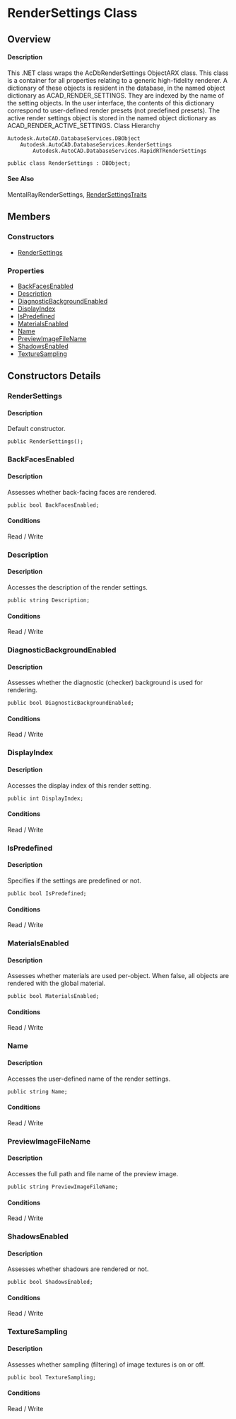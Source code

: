 # RenderSettings Class

## Overview

#### Description
This .NET class wraps the AcDbRenderSettings ObjectARX class. 
This class is a container for all properties relating to a generic high-fidelity renderer. A dictionary of these objects is resident in the database, in the named object dictionary as ACAD_RENDER_SETTINGS. They are indexed by the name of the setting objects. In the user interface, the contents of this dictionary correspond to user-defined render presets (not predefined presets). 
The active render settings object is stored in the named object dictionary as ACAD_RENDER_ACTIVE_SETTINGS.
Class Hierarchy
```text
Autodesk.AutoCAD.DatabaseServices.DBObject
    Autodesk.AutoCAD.DatabaseServices.RenderSettings
        Autodesk.AutoCAD.DatabaseServices.RapidRTRenderSettings
```

```text
public class RenderSettings : DBObject;
```

#### See Also
MentalRayRenderSettings, [RenderSettingsTraits](Autodesk_AutoCAD_GraphicsInterface_RenderSettingsTraits.md)

## Members

### Constructors

- [RenderSettings](#rendersettings)

### Properties

- [BackFacesEnabled](#backfacesenabled)
- [Description](#description)
- [DiagnosticBackgroundEnabled](#diagnosticbackgroundenabled)
- [DisplayIndex](#displayindex)
- [IsPredefined](#ispredefined)
- [MaterialsEnabled](#materialsenabled)
- [Name](#name)
- [PreviewImageFileName](#previewimagefilename)
- [ShadowsEnabled](#shadowsenabled)
- [TextureSampling](#texturesampling)


## Constructors Details

### RenderSettings

#### Description
Default constructor.
```text
public RenderSettings();
```

### BackFacesEnabled

#### Description
Assesses whether back-facing faces are rendered.
```text
public bool BackFacesEnabled;
```

#### Conditions
Read / Write
### Description

#### Description
Accesses the description of the render settings.
```text
public string Description;
```

#### Conditions
Read / Write
### DiagnosticBackgroundEnabled

#### Description
Assesses whether the diagnostic (checker) background is used for rendering.
```text
public bool DiagnosticBackgroundEnabled;
```

#### Conditions
Read / Write
### DisplayIndex

#### Description
Accesses the display index of this render setting.
```text
public int DisplayIndex;
```

#### Conditions
Read / Write
### IsPredefined

#### Description
Specifies if the settings are predefined or not.
```text
public bool IsPredefined;
```

#### Conditions
Read / Write
### MaterialsEnabled

#### Description
Assesses whether materials are used per-object. When false, all objects are rendered with the global material.
```text
public bool MaterialsEnabled;
```

#### Conditions
Read / Write
### Name

#### Description
Accesses the user-defined name of the render settings.
```text
public string Name;
```

#### Conditions
Read / Write
### PreviewImageFileName

#### Description
Accesses the full path and file name of the preview image.
```text
public string PreviewImageFileName;
```

#### Conditions
Read / Write
### ShadowsEnabled

#### Description
Assesses whether shadows are rendered or not.
```text
public bool ShadowsEnabled;
```

#### Conditions
Read / Write
### TextureSampling

#### Description
Assesses whether sampling (filtering) of image textures is on or off.
```text
public bool TextureSampling;
```

#### Conditions
Read / Write